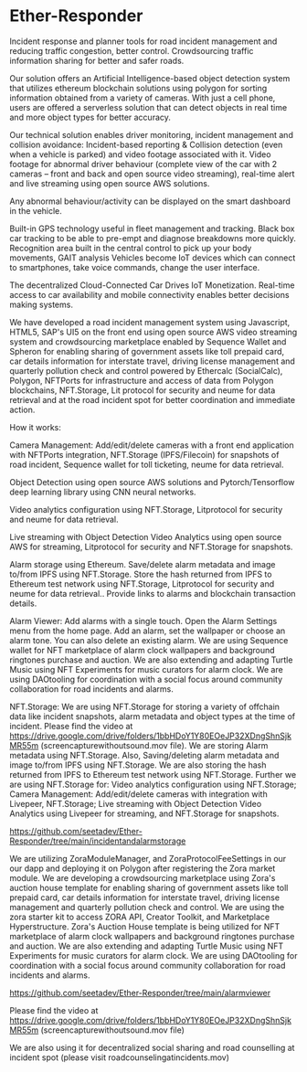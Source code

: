 # Ether-Responder

Incident response and planner tools for road incident management and reducing traffic congestion, better control. Crowdsourcing traffic information sharing for better and safer roads.

Our solution offers an Artificial Intelligence-based object detection system that utilizes ethereum blockchain solutions using polygon for sorting information obtained from a variety of cameras. With just a cell phone, users are offered a serverless solution that can detect objects in real time and more object types for better accuracy.

Our technical solution enables driver monitoring, incident management and collision avoidance: Incident-based reporting & Collision detection (even when a vehicle is parked) and video footage associated with it. Video footage for abnormal driver behaviour (complete view of the car with 2 cameras – front and back and open source video streaming), real-time alert and live streaming using open source AWS solutions.

Any abnormal behaviour/activity can be displayed on the smart dashboard in the vehicle.

Built-in GPS technology useful in fleet management and tracking. Black box car tracking to be able to pre-empt and diagnose breakdowns more quickly. Recognition area built in the central control to pick up your body movements, GAIT analysis Vehicles become IoT devices which can connect to smartphones, take voice commands, change the user interface.

The decentralized Cloud-Connected Car Drives IoT Monetization. Real-time access to car availability and mobile connectivity enables better decisions making systems.

We have developed a road incident management system using Javascript, HTML5, SAP's UI5 on the front end using open source AWS video streaming system and crowdsourcing marketplace enabled by Sequence Wallet and Spheron for enabling sharing of government assets like toll prepaid card, car details information for interstate travel, driving license management and quarterly pollution check and control powered by Ethercalc (SocialCalc), Polygon, NFTPorts for infrastructure and access of data from Polygon blockchains, NFT.Storage, Lit protocol for security and neume for data retrieval and at the road incident spot for better coordination and immediate action.




How it works:

Camera Management: Add/edit/delete cameras with a front end application with NFTPorts integration, NFT.Storage (IPFS/Filecoin) for snapshots of road incident, Sequence wallet for toll ticketing, neume for data retrieval.

Object Detection using open source AWS solutions and Pytorch/Tensorflow deep learning library using CNN neural networks.

Video analytics configuration using NFT.Storage, Litprotocol for security and neume for data retrieval.

Live streaming with Object Detection Video Analytics using open source AWS for streaming, Litprotocol for security and NFT.Storage for snapshots.

Alarm storage using Ethereum. Save/delete alarm metadata and image to/from IPFS using NFT.Storage. Store the hash returned from IPFS to Ethereum test network using NFT.Storage, Litprotocol for security and neume for data retrieval.. Provide links to alarms and blockchain transaction details.

Alarm Viewer: Add alarms with a single touch. Open the Alarm Settings menu from the home page. Add an alarm, set the wallpaper or choose an alarm tone. You can also delete an existing alarm. We are using Sequence wallet for NFT marketplace of alarm clock wallpapers and background ringtones purchase and auction. We are also extending and adapting Turtle Music using NFT Experiments for music curators for alarm clock. We are using DAOtooling for coordination with a social focus around community collaboration for road incidents and alarms.


NFT.Storage: We are using NFT.Storage for storing a variety of offchain data like incident snapshots, alarm metadata and object types at the time of incident. Please find the video at https://drive.google.com/drive/folders/1bbHDoY1Y80EOeJP32XDngShnSjkMR55m (screencapturewithoutsound.mov file). We are storing Alarm metadata using NFT.Storage. Also, Saving/deleting alarm metadata and image to/from IPFS using NFT.Storage. We are also storing the hash returned from IPFS to Ethereum test network using NFT.Storage. Further we are using NFT.Storage for: Video analytics configuration using NFT.Storage; Camera Management: Add/edit/delete cameras with integration with Livepeer, NFT.Storage; Live streaming with Object Detection Video Analytics using Livepeer for streaming, and NFT.Storage for snapshots.

https://github.com/seetadev/Ether-Responder/tree/main/incidentandalarmstorage


We are utilizing ZoraModuleManager, and ZoraProtocolFeeSettings in our our dapp and deploying it on Polygon after registering the Zora market module. We are developing a crowdsourcing marketplace using Zora's auction house template for enabling sharing of government assets like toll prepaid card, car details information for interstate travel, driving license management and quarterly pollution check and control. We are using the zora starter kit to access ZORA API, Creator Toolkit, and Marketplace Hyperstructure. Zora's Auction House template is being utilized for NFT marketplace of alarm clock wallpapers and background ringtones purchase and auction. We are also extending and adapting Turtle Music using NFT Experiments for music curators for alarm clock. We are using DAOtooling for coordination with a social focus around community collaboration for road incidents and alarms.

https://github.com/seetadev/Ether-Responder/tree/main/alarmviewer

Please find the video at https://drive.google.com/drive/folders/1bbHDoY1Y80EOeJP32XDngShnSjkMR55m (screencapturewithoutsound.mov file)

We are also using it for decentralized social sharing and road counselling at incident spot (please visit roadcounselingatincidents.mov)
